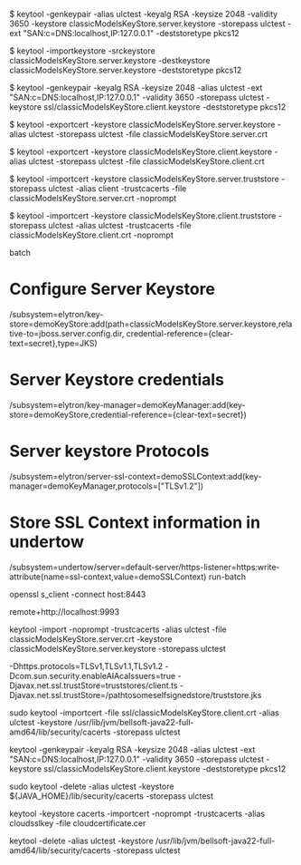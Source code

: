 $ keytool -genkeypair -alias ulctest -keyalg RSA -keysize 2048 -validity 3650 -keystore classicModelsKeyStore.server.keystore   -storepass ulctest -ext "SAN:c=DNS:localhost,IP:127.0.0.1" -deststoretype pkcs12

$ keytool -importkeystore -srckeystore classicModelsKeyStore.server.keystore -destkeystore classicModelsKeyStore.server.keystore -deststoretype pkcs12

$ keytool -genkeypair -keyalg RSA -keysize 2048 -alias ulctest -ext "SAN:c=DNS:localhost,IP:127.0.0.1" -validity 3650 -storepass ulctest  -keystore ssl/classicModelsKeyStore.client.keystore -deststoretype pkcs12


$ keytool -exportcert  -keystore classicModelsKeyStore.server.keystore -alias ulctest  -storepass ulctest -file classicModelsKeyStore.server.crt
 
$ keytool -exportcert  -keystore classicModelsKeyStore.client.keystore -alias ulctest  -storepass ulctest -file classicModelsKeyStore.client.crt

$ keytool -importcert -keystore classicModelsKeyStore.server.truststore -storepass ulctest -alias client -trustcacerts -file classicModelsKeyStore.server.crt -noprompt
 
$ keytool -importcert -keystore classicModelsKeyStore.client.truststore -storepass ulctest -alias ulctest -trustcacerts -file classicModelsKeyStore.client.crt -noprompt

batch
# Configure Server Keystore 
/subsystem=elytron/key-store=demoKeyStore:add(path=classicModelsKeyStore.server.keystore,relative-to=jboss.server.config.dir, credential-reference={clear-text=secret},type=JKS)
# Server Keystore credentials   
/subsystem=elytron/key-manager=demoKeyManager:add(key-store=demoKeyStore,credential-reference={clear-text=secret})
# Server keystore Protocols   
/subsystem=elytron/server-ssl-context=demoSSLContext:add(key-manager=demoKeyManager,protocols=["TLSv1.2"])  
# Store SSL Context information in undertow 
/subsystem=undertow/server=default-server/https-listener=https:write-attribute(name=ssl-context,value=demoSSLContext)
run-batch 

openssl s_client -connect host:8443

remote+http://localhost:9993

keytool -import -noprompt -trustcacerts -alias ulctest -file classicModelsKeyStore.server.crt -keystore classicModelsKeyStore.server.keystore -storepass ulctest

-Dhttps.protocols=TLSv1,TLSv1.1,TLSv1.2 -Dcom.sun.security.enableAIAcaIssuers=true -Djavax.net.ssl.trustStore=truststores/client.ts -Djavax.net.ssl.trustStore=/pathtosomeselfsignedstore/truststore.jks

sudo keytool -importcert -file ssl/classicModelsKeyStore.client.crt -alias ulctest -keystore /usr/lib/jvm/bellsoft-java22-full-amd64/lib/security/cacerts -storepass ulctest

keytool -genkeypair -keyalg RSA -keysize 2048 -alias ulctest -ext "SAN:c=DNS:localhost,IP:127.0.0.1" -validity 3650 -storepass ulctest  -keystore ssl/classicModelsKeyStore.client.keystore -deststoretype pkcs12

sudo keytool -delete -alias ulctest -keystore ${JAVA_HOME}/lib/security/cacerts -storepass ulctest

keytool -keystore cacerts -importcert -noprompt -trustcacerts -alias cloudsslkey -file cloudcertificate.cer

keytool -delete -alias ulctest -keystore /usr/lib/jvm/bellsoft-java22-full-amd64/lib/security/cacerts -storepass ulctest

